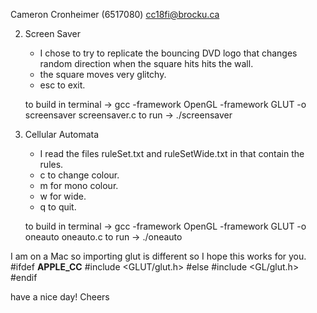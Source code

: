 Cameron Cronheimer (6517080) cc18fi@brocku.ca

2. Screen Saver

    - I chose to try to replicate the bouncing DVD logo that changes random direction
    when the square hits hits the wall.
    - the square moves very glitchy.
    - esc to exit.

    to build in terminal -> gcc -framework OpenGL -framework GLUT -o screensaver screensaver.c
    to run -> ./screensaver

3. Cellular Automata

    - I read the files ruleSet.txt and ruleSetWide.txt in that contain the rules.
    - c to change colour.
    - m for mono colour.
    - w for wide.
    - q to quit.

    to build in terminal -> gcc -framework OpenGL -framework GLUT -o oneauto oneauto.c
    to run -> ./oneauto

I am on a Mac so importing glut is different so I hope this works for you.
#ifdef __APPLE_CC__
#include <GLUT/glut.h>
#else
#include <GL/glut.h>
#endif

have a nice day! Cheers  

